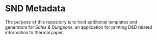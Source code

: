 # SND Metadata

The purpose of this repository is to hold additional templates and generators for
_Sales & Dungeons_, an application for printing D&D related information to thermal paper.
